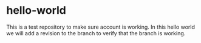 # hello-world
This is a test repository to make sure account is working.
In this hello world we will add a revision to the branch to verify that the branch is working.
